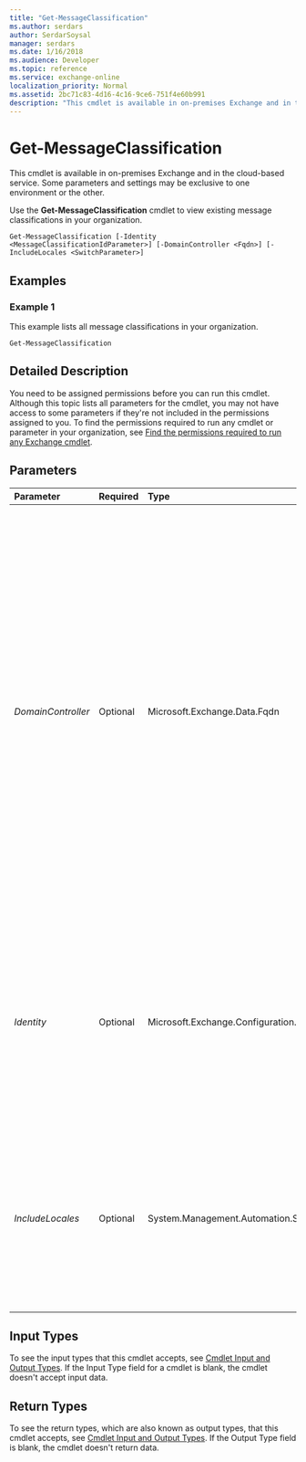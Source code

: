 ```yaml
---
title: "Get-MessageClassification"
ms.author: serdars
author: SerdarSoysal
manager: serdars
ms.date: 1/16/2018
ms.audience: Developer
ms.topic: reference
ms.service: exchange-online
localization_priority: Normal
ms.assetid: 2bc71c83-4d16-4c16-9ce6-751f4e60b991
description: "This cmdlet is available in on-premises Exchange and in the cloud-based service. Some parameters and settings may be exclusive to one environment or the other."
---
```


# Get-MessageClassification

This cmdlet is available in on-premises Exchange and in the cloud-based service. Some parameters and settings may be exclusive to one environment or the other. 
  
Use the **Get-MessageClassification** cmdlet to view existing message classifications in your organization.
  
```
Get-MessageClassification [-Identity <MessageClassificationIdParameter>] [-DomainController <Fqdn>] [-IncludeLocales <SwitchParameter>]

```

## Examples
<a name="Examples"> </a>

### Example 1

This example lists all message classifications in your organization.
  
```
Get-MessageClassification
```

## Detailed Description
<a name="DetailedDescription"> </a>

You need to be assigned permissions before you can run this cmdlet. Although this topic lists all parameters for the cmdlet, you may not have access to some parameters if they're not included in the permissions assigned to you. To find the permissions required to run any cmdlet or parameter in your organization, see [Find the permissions required to run any Exchange cmdlet](https://technet.microsoft.com/library/mt432940.aspx).
  
## Parameters
<a name="DetailedDescription"> </a>

|**Parameter**|**Required**|**Type**|**Description**|
|:-----|:-----|:-----|:-----|
| _DomainController_ <br/> |Optional  <br/> |Microsoft.Exchange.Data.Fqdn  <br/> |This parameter is available only in on-premises Exchange.  <br/> The  _DomainController_ parameter specifies the domain controller that's used by this cmdlet to read data from or write data to Active Directory. You identify the domain controller by its fully qualified domain name (FQDN). For example, `dc01.contoso.com`.  <br/> The  _DomainController_ parameter isn't supported on Edge Transport servers. An Edge Transport server uses the local instance of Active Directory Lightweight Directory Services (AD LDS) to read and write data. <br/> |
| _Identity_ <br/> |Optional  <br/> |Microsoft.Exchange.Configuration.Tasks.MessageClassificationIdParameter  <br/> |The  _Identity_ parameter specifies the name of the message classification instance that you want to view. When you specify a name that includes spaces, you must enclose the name in quotation marks ("), for example, `"Administrative Name"`.  <br/> |
| _IncludeLocales_ <br/> |Optional  <br/> |System.Management.Automation.SwitchParameter  <br/> |The  _IncludeLocales_ switch specifies whether the command output includes the message classification locale data. When you use the _IncludeLocales_ switch, the output includes the message classification locale data. <br/> |
   
## Input Types
<a name="InputTypes"> </a>

To see the input types that this cmdlet accepts, see [Cmdlet Input and Output Types](http://go.microsoft.com/fwlink/p/?linkId=616387). If the Input Type field for a cmdlet is blank, the cmdlet doesn't accept input data. 
  
## Return Types
<a name="ReturnTypes"> </a>

To see the return types, which are also known as output types, that this cmdlet accepts, see [Cmdlet Input and Output Types](http://go.microsoft.com/fwlink/p/?linkId=616387). If the Output Type field is blank, the cmdlet doesn't return data. 
  

